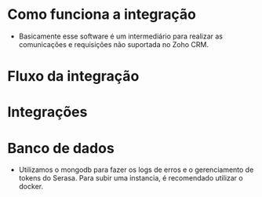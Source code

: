 # Como funciona a integração
  -  Basicamente esse software é um intermediário para realizar as comunicações e requisições não suportada no Zoho CRM.

# Fluxo da integração

# Integrações


# Banco de dados
   - Utilizamos o mongodb para fazer os logs de erros e o gerenciamento de tokens do Serasa. Para subir uma instancia, é recomendado utilizar o docker.
